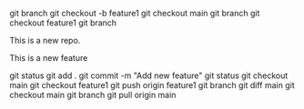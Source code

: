 git branch
git checkout -b feature1
git checkout main
git branch
git checkout feature1
git branch
<p>This is a new repo.</p>
<p>This is a new feature</p>
git status
git add .
git commit -m  "Add new feature"
git status
git checkout main
git checkout feature1
git push origin feature1
git branch
git diff main
git checkout main
git branch
git pull origin main
